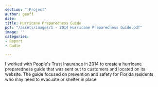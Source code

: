 ```yaml
---
section: " Project"
author: geoff
date: 
title: Hurricane Preparedness Guide
pdf: "/assets/images/1 - 2014 Hurricane Preparedness Guide.pdf"
image: ''
categories:
- Report
- Gudie

---
```

I worked with People's Trust Insurance in 2014 to create a hurricane preparedness guide that was sent out to customers and located on its website. The guide focused on prevention and safety for Florida residents who may need to evacuate or shelter in place.